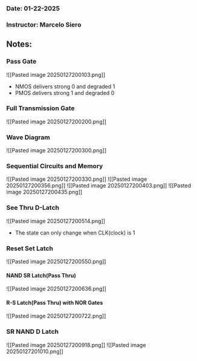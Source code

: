 ### Date: 01-22-2025
### Instructor:  Marcelo Siero


## Notes:

### Pass Gate
![[Pasted image 20250127200103.png]]
- NMOS delivers strong 0 and degraded 1
- PMOS delivers strong 1 and degraded 0

### Full Transmission Gate
![[Pasted image 20250127200200.png]]

### Wave Diagram
![[Pasted image 20250127200300.png]]

### Sequential Circuits and Memory
![[Pasted image 20250127200330.png]]
![[Pasted image 20250127200356.png]]
![[Pasted image 20250127200403.png]]
![[Pasted image 20250127200435.png]]

### See Thru D-Latch
![[Pasted image 20250127200514.png]]
- The state can only change when CLK(clock) is 1

### Reset Set Latch
![[Pasted image 20250127200550.png]]
#### NAND SR Latch(Pass Thru)
![[Pasted image 20250127200636.png]]
#### R-S Latch(Pass Thru) with NOR Gates
![[Pasted image 20250127200722.png]]

### SR NAND D Latch
![[Pasted image 20250127200918.png]]
![[Pasted image 20250127201010.png]]

